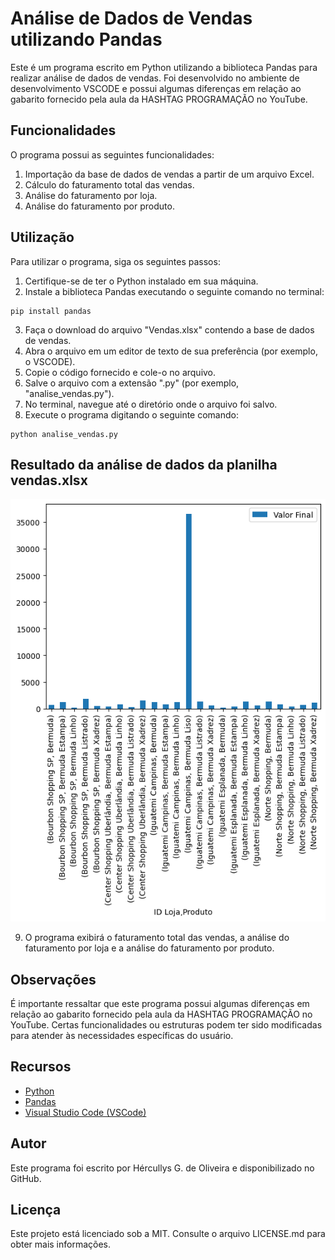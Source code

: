 
# Análise de Dados de Vendas utilizando Pandas

Este é um programa escrito em Python utilizando a biblioteca Pandas para realizar análise de dados de vendas. Foi desenvolvido no ambiente de desenvolvimento VSCODE e possui algumas diferenças em relação ao gabarito fornecido pela aula da HASHTAG PROGRAMAÇÃO no YouTube.

## Funcionalidades

O programa possui as seguintes funcionalidades:

1. Importação da base de dados de vendas a partir de um arquivo Excel.
2. Cálculo do faturamento total das vendas.
3. Análise do faturamento por loja.
4. Análise do faturamento por produto.

## Utilização

Para utilizar o programa, siga os seguintes passos:

1. Certifique-se de ter o Python instalado em sua máquina.
2. Instale a biblioteca Pandas executando o seguinte comando no terminal:

```shell
pip install pandas
```

3. Faça o download do arquivo "Vendas.xlsx" contendo a base de dados de vendas.
4. Abra o arquivo em um editor de texto de sua preferência (por exemplo, o VSCODE).
5. Copie o código fornecido e cole-o no arquivo.
6. Salve o arquivo com a extensão ".py" (por exemplo, "analise_vendas.py").
7. No terminal, navegue até o diretório onde o arquivo foi salvo.
8. Execute o programa digitando o seguinte comando:

```shell
python analise_vendas.py
```

## Resultado da análise de dados da planilha vendas.xlsx
![Gráfico de Barras - Faturamento por Produto](/GraficoBarrasFaturamentoPorProduto.png)


9. O programa exibirá o faturamento total das vendas, a análise do faturamento por loja e a análise do faturamento por produto.

## Observações

É importante ressaltar que este programa possui algumas diferenças em relação ao gabarito fornecido pela aula da HASHTAG PROGRAMAÇÃO no YouTube. Certas funcionalidades ou estruturas podem ter sido modificadas para atender às necessidades específicas do usuário.

## Recursos

- [Python](https://www.python.org/)
- [Pandas](https://pandas.pydata.org/)
- [Visual Studio Code (VSCode)](https://code.visualstudio.com/)

## Autor

Este programa foi escrito por Hércullys G. de Oliveira e disponibilizado no GitHub.

## Licença

Este projeto está licenciado sob a MIT. Consulte o arquivo LICENSE.md para obter mais informações.
